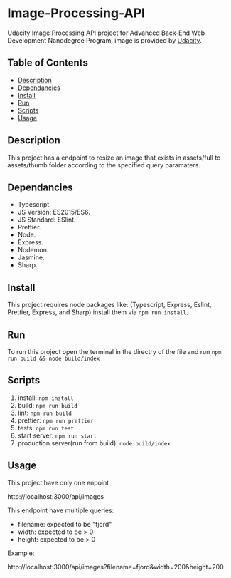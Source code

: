 # Image-Processing-API
Udacity Image Processing API project for Advanced Back-End Web Development Nanodegree Program, image is provided by [Udacity](https://github.com/udacity/cd0292-building-a-server-project-starter).

## Table of Contents
- [Description](#description)
- [Dependancies](#dependancies)
- [Install](#install)
- [Run](#run)
- [Scripts]($scripts)
- [Usage](#usage)

## Description
This project has a endpoint to resize an image that exists in assets/full to assets/thumb folder according to the specified query paramaters.

## Dependancies
- Typescript.
- JS Version: ES2015/ES6.
- JS Standard: ESlint.
- Prettier.
- Node.
- Express.
- Nodemon.
- Jasmine.
- Sharp.

## Install
This project requires node packages like: (Typescript, Express, Eslint, Prettier, Express, and Sharp) install them via `npm run install`.

## Run
To run this project open the terminal in the directry of the file and run `npm run build && node build/index`

## Scripts
1. install: `npm install`
2. build: `npm run build`
3. lint: `npm run build`
4. prettier: `npm run prettier`
5. tests: `npm run test`
6. start server: `npm run start`
7. production server(run from build): `node build/index`

## Usage
This project have only one enpoint

http://localhost:3000/api/images

This endpoint have multiple queries:
- filename: expected to be "fjord"
- width: expected to be > 0
- height: expected to be > 0

Example:

http://localhost:3000/api/images?filename=fjord&width=200&height=200

